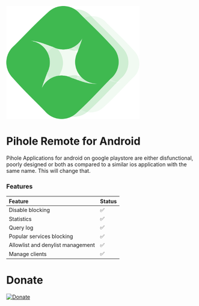 <p align="start">
  <img src="https://github.com/Inffinite/pihole-remote/blob/main/remote%20logo%20transparent.png?raw=true" height="300">
</p>

# Pihole Remote for Android

Pihole Applications for android on google playstore are either disfunctional, poorly designed or both as compared to a similar ios application with the same name. This will change that.

### Features

| Feature | Status |
| :--- | :--- |
| Disable blocking | :white_check_mark: |
| Statistics | :white_check_mark: |
| Query log | :white_check_mark: |
| Popular services blocking | :white_check_mark: |
| Allowlist and denylist management | :white_check_mark: |
| Manage clients | :white_check_mark: |

# Donate

[![Donate](https://img.shields.io/badge/Donate-PayPal-green.svg)](https://www.paypal.com/donate/?hosted_button_id=VXVZE42TBRQAS)


